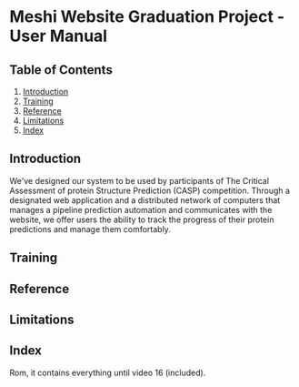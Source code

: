 # Meshi Website Graduation Project - User Manual
## Table of Contents
1. [Introduction](#introduction)
2. [Training](#training)
3. [Reference](#reference)
4. [Limitations]($limitations)
5. [Index](#index)
## Introduction
We've designed our system to be used by participants of The Critical Assessment of protein Structure Prediction (CASP) competition.
Through a designated web application and a distributed network of computers that manages a pipeline prediction automation and communicates with the website,
we offer users the ability to track the progress of their protein predictions and manage them comfortably.
## Training

## Reference 
## Limitations 
## Index
Rom, it contains everything until video 16 (included).
